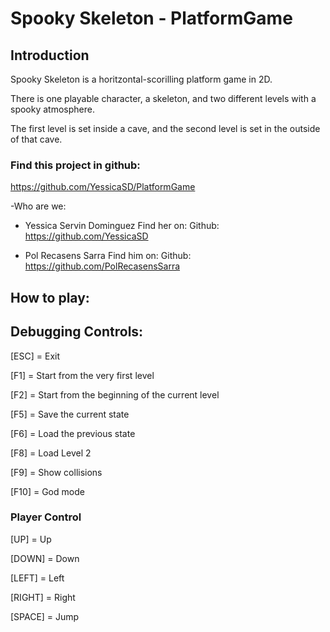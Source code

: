 # Spooky Skeleton - PlatformGame

## Introduction
Spooky Skeleton is a horitzontal-scorilling platform game in 2D.

There is one playable character, a skeleton, and two different levels with a spooky atmosphere.

The first level is set inside a cave, and the second level is set in the outside of that cave.


### Find this project in github:
https://github.com/YessicaSD/PlatformGame

-Who are we:
- Yessica Servin Dominguez 
	Find her on:
	Github: https://github.com/YessicaSD

- Pol Recasens Sarra 
	Find him on:
	Github: https://github.com/PolRecasensSarra



## How to play:


## Debugging Controls:

[ESC] = Exit

[F1]  = Start from the very first level

[F2]  = Start from the beginning of the current level

[F5]  = Save the current state

[F6]  = Load the previous state

[F8]  = Load Level 2

[F9]  = Show collisions

[F10] = God mode


### Player Control

[UP] = Up

[DOWN] = Down

[LEFT] = Left

[RIGHT] = Right

[SPACE] = Jump


